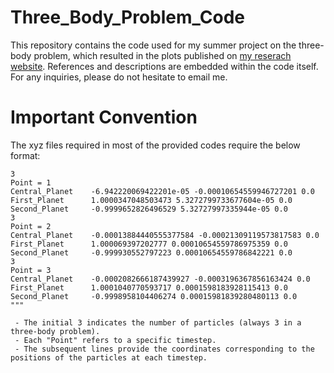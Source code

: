# Three_Body_Problem_Code
This repository contains the code used for my summer project on the three-body problem, which resulted in the plots published on [my reserach website](https://henry-yip.github.io/tagsbycontent/#research).
References and descriptions are embedded within the code itself. For any inquiries, please do not hesitate to email me.

# Important Convention
The xyz files required in most of the provided codes require the below format: 

```plaintext
3
Point = 1
Central_Planet    -6.942220069422201e-05 -0.00010654559946727201 0.0
First_Planet      1.0000347048503473 5.3272799733677604e-05 0.0
Second_Planet     -0.9999652826496529 5.32727997335944e-05 0.0
3
Point = 2
Central_Planet    -0.00013884440555377584 -0.00021309119573817583 0.0
First_Planet      1.000069397202777 0.00010654559786975359 0.0
Second_Planet     -0.999930552797223 0.00010654559786842221 0.0
3
Point = 3
Central_Planet    -0.0002082666187439927 -0.0003196367856163424 0.0
First_Planet      1.0001040770593717 0.0001598183928115413 0.0
Second_Planet     -0.9998958104406274 0.00015981839280480113 0.0
"""

 - The initial 3 indicates the number of particles (always 3 in a three-body problem).
 - Each "Point" refers to a specific timestep.
 - The subsequent lines provide the coordinates corresponding to the positions of the particles at each timestep.
